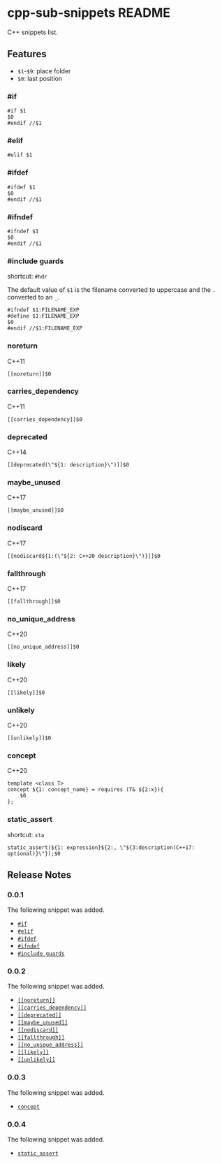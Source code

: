 # cpp-sub-snippets README

C++ snippets list.

## Features

+ `$1`-`$9`: place folder
+ `$0`: last position

### \#if

```text
#if $1
$0
#endif //$1
```

### \#elif

```text
#elif $1
```

### \#ifdef

```text
#ifdef $1
$0
#endif //$1
```

### \#ifndef

```text
#ifndef $1
$0
#endif //$1
```

### \#include guards

shortcut: `#hdr`

The default value of `$1` is the filename converted to uppercase and the `.` converted to an `_`.

```text
#ifndef $1:FILENAME_EXP
#define $1:FILENAME_EXP
$0
#endif //$1:FILENAME_EXP
```

### noreturn

C++11

```text
[[noreturn]]$0
```

### carries_dependency

C++11

```text
[[carries_dependency]]$0
```

### deprecated

C++14

```text
[[deprecated(\"${1: description}\")]]$0
```

### maybe_unused

C++17

```text
[[maybe_unused]]$0
```

### nodiscard

C++17

```text
[[nodiscard${1:(\"${2: C++20 description}\")}]]$0
```

### fallthrough

C++17

```text
[[fallthrough]]$0
```

### no_unique_address

C++20

```text
[[no_unique_address]]$0
```

### likely

C++20

```text
[[likely]]$0
```

### unlikely

C++20

```text
[[unlikely]]$0
```

### concept

C++20

```text
template <class T>
concept ${1: concept_name} = requires (T& ${2:x}){
    $0
};
```

### static_assert

shortcut: `sta`

```text
static_assert(${1: expression}${2:, \"${3:description(C++17: optional)}\"});$0
```

## Release Notes

### 0.0.1

The following snippet was added.

+ [`#if`](#if)
+ [`#elif`](#elif)
+ [`#ifdef`](#ifdef)
+ [`#ifndef`](#ifndef)
+ [`#include guards`](#include-guards)

### 0.0.2

The following snippet was added.

+ [`[[noreturn]]`](#noreturn)
+ [`[[carries_dependency]]`](#carries_dependency)
+ [`[[deprecated]]`](#deprecated)
+ [`[[maybe_unused]]`](#maybe_unused)
+ [`[[nodiscard]]`](#nodiscard)
+ [`[[fallthrough]]`](#fallthrough)
+ [`[[no_unique_address]]`](#no_unique_address)
+ [`[[likely]]`](#likely)
+ [`[[unlikely]]`](#unlikely)

### 0.0.3

The following snippet was added.

+ [`concept`](#concept)

### 0.0.4

The following snippet was added.

+ [`static_assert`](#static_assert)
